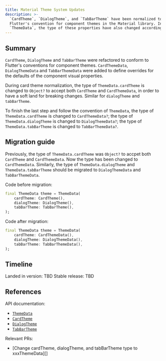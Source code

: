 ```yaml
---
title: Material Theme System Updates
description: >-
  `CardTheme`, `DialogTheme`, and `TabBarTheme` have been normalized to follow
  Flutter's convention for component themes in the Material library. In 
  `ThemeData`, the type of these properties have also changed accordingly.
---
```


## Summary

`CardTheme`, `DialogTheme` and `TabBarTheme` were refactored to 
conform to Flutter's conventions for component themes. `CardThemeData`, 
`DialogThemeData` and `TabBarThemeData` were added to define overrides for the
defaults of the component visual properties.

During card theme normalization, the type of `ThemeData.cardTheme` is changed
to `Object?` to accept both `CardTheme` and `CardThemeData`, in order to have
a soft land for breaking changes. Similar for `dialogTheme` and `tabBarTheme`.

To finish the last step and follow the convention of `ThemeData`, the type of
`ThemeData.cardTheme` is changed to `CardThemeData?`; the type of
`ThemeData.dialogTheme` is changed to `DialogThemeData?`; the type of
`ThemeData.tabBarTheme` is changed to `TabBarThemeData?`.

## Migration guide

Previously, the type of `ThemeData.cardTheme` was `Object?` to accpet both
`CardTheme` and `CardThemeData`. Now the type has been changed to
`CardThemeData`. Similarly, the type of `ThemeData.dialogTheme` and
`ThemeData.tabBarTheme` should be migrated to `DialogThemeData` and
`TabBarThemeData`.

Code before migration:

```dart
final ThemeData theme = ThemeData(
    cardTheme: CardTheme(),
    dialogTheme: DialogTheme(),
    tabBarTheme: TabBarTheme(),
);
```

Code after migration:

```dart
final ThemeData theme = ThemeData(
    cardTheme: CardThemeData(),
    dialogTheme: DialogThemeData(),
    tabBarTheme: TabBarThemeData(),
);
```

## Timeline

Landed in version: TBD
Stable release: TBD

## References

API documentation:

* [`ThemeData`][]
* [`CardTheme`][]
* [`DialogTheme`][]
* [`TabBarTheme`][]

Relevant PRs:

* [Change cardTheme, dialogTheme, and tabBarTheme type to xxxThemeData][]

[`ThemeData`]: {{site.api}}/flutter/material/ThemeData-class.html
[`CardTheme`]: {{site.api}}/flutter/material/CardTheme-class.html
[`DialogTheme`]: {{site.api}}/flutter/material/DialogTheme-class.html
[`TabBarTheme`]: {{site.api}}/flutter/material/TabBarTheme-class.html
